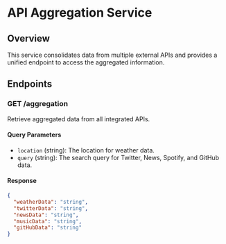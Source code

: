 # API Aggregation Service

## Overview

This service consolidates data from multiple external APIs and provides a unified endpoint to access the aggregated information.

## Endpoints

### GET /aggregation

Retrieve aggregated data from all integrated APIs.

#### Query Parameters

- `location` (string): The location for weather data.
- `query` (string): The search query for Twitter, News, Spotify, and GitHub data.

#### Response

```json
{
  "weatherData": "string",
  "twitterData": "string",
  "newsData": "string",
  "musicData": "string",
  "gitHubData": "string"
}